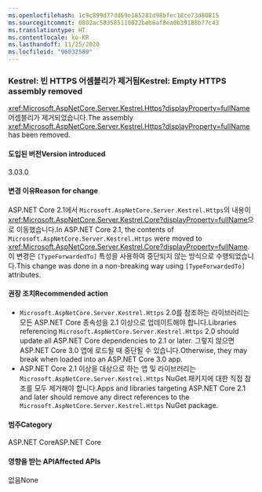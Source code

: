 ```yaml
---
ms.openlocfilehash: 1c9c899d77dd69e185281d98bfec18ce73d80815
ms.sourcegitcommit: 0802ac583585110022beb6af8ea0b39188b77c43
ms.translationtype: HT
ms.contentlocale: ko-KR
ms.lasthandoff: 11/25/2020
ms.locfileid: "96032589"
---
```

### <a name="kestrel-empty-https-assembly-removed"></a><span data-ttu-id="888c2-101">Kestrel: 빈 HTTPS 어셈블리가 제거됨</span><span class="sxs-lookup"><span data-stu-id="888c2-101">Kestrel: Empty HTTPS assembly removed</span></span>

<span data-ttu-id="888c2-102"><xref:Microsoft.AspNetCore.Server.Kestrel.Https?displayProperty=fullName> 어셈블리가 제거되었습니다.</span><span class="sxs-lookup"><span data-stu-id="888c2-102">The assembly <xref:Microsoft.AspNetCore.Server.Kestrel.Https?displayProperty=fullName> has been removed.</span></span>

#### <a name="version-introduced"></a><span data-ttu-id="888c2-103">도입된 버전</span><span class="sxs-lookup"><span data-stu-id="888c2-103">Version introduced</span></span>

<span data-ttu-id="888c2-104">3.0</span><span class="sxs-lookup"><span data-stu-id="888c2-104">3.0</span></span>

#### <a name="reason-for-change"></a><span data-ttu-id="888c2-105">변경 이유</span><span class="sxs-lookup"><span data-stu-id="888c2-105">Reason for change</span></span>

<span data-ttu-id="888c2-106">ASP.NET Core 2.1에서 `Microsoft.AspNetCore.Server.Kestrel.Https`의 내용이 <xref:Microsoft.AspNetCore.Server.Kestrel.Core?displayProperty=fullName>으로 이동했습니다.</span><span class="sxs-lookup"><span data-stu-id="888c2-106">In ASP.NET Core 2.1, the contents of `Microsoft.AspNetCore.Server.Kestrel.Https` were moved to <xref:Microsoft.AspNetCore.Server.Kestrel.Core?displayProperty=fullName>.</span></span> <span data-ttu-id="888c2-107">이 변경은 `[TypeForwardedTo]` 특성을 사용하여 중단되지 않는 방식으로 수행되었습니다.</span><span class="sxs-lookup"><span data-stu-id="888c2-107">This change was done in a non-breaking way using `[TypeForwardedTo]` attributes.</span></span>

#### <a name="recommended-action"></a><span data-ttu-id="888c2-108">권장 조치</span><span class="sxs-lookup"><span data-stu-id="888c2-108">Recommended action</span></span>

- <span data-ttu-id="888c2-109">`Microsoft.AspNetCore.Server.Kestrel.Https` 2.0를 참조하는 라이브러리는 모든 ASP.NET Core 종속성을 2.1 이상으로 업데이트해야 합니다.</span><span class="sxs-lookup"><span data-stu-id="888c2-109">Libraries referencing `Microsoft.AspNetCore.Server.Kestrel.Https` 2.0 should update all ASP.NET Core dependencies to 2.1 or later.</span></span> <span data-ttu-id="888c2-110">그렇지 않으면 ASP.NET Core 3.0 앱에 로드될 때 중단될 수 있습니다.</span><span class="sxs-lookup"><span data-stu-id="888c2-110">Otherwise, they may break when loaded into an ASP.NET Core 3.0 app.</span></span>
- <span data-ttu-id="888c2-111">ASP.NET Core 2.1 이상을 대상으로 하는 앱 및 라이브러리는 `Microsoft.AspNetCore.Server.Kestrel.Https` NuGet 패키지에 대한 직접 참조를 모두 제거해야 합니다.</span><span class="sxs-lookup"><span data-stu-id="888c2-111">Apps and libraries targeting ASP.NET Core 2.1 and later should remove any direct references to the `Microsoft.AspNetCore.Server.Kestrel.Https` NuGet package.</span></span>

#### <a name="category"></a><span data-ttu-id="888c2-112">범주</span><span class="sxs-lookup"><span data-stu-id="888c2-112">Category</span></span>

<span data-ttu-id="888c2-113">ASP.NET Core</span><span class="sxs-lookup"><span data-stu-id="888c2-113">ASP.NET Core</span></span>

#### <a name="affected-apis"></a><span data-ttu-id="888c2-114">영향을 받는 API</span><span class="sxs-lookup"><span data-stu-id="888c2-114">Affected APIs</span></span>

<span data-ttu-id="888c2-115">없음</span><span class="sxs-lookup"><span data-stu-id="888c2-115">None</span></span>

<!-- 

#### Affected APIs

Not detectable via API analysis

-->

